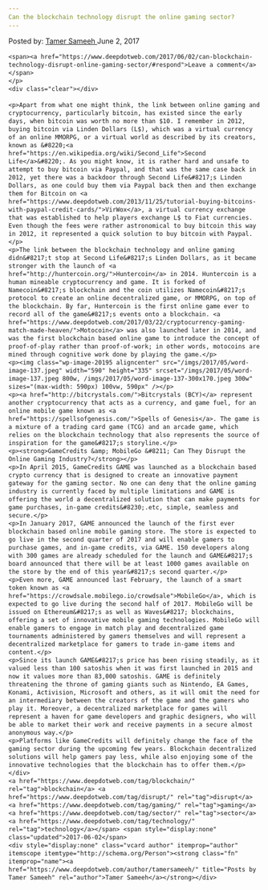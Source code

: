 ```yaml
---
Can the blockchain technology disrupt the online gaming sector?
---
```

<article class="post-listing post-20190 post type-post status-publish format-standard has-post-thumbnail hentry  tag-blockchain tag-disrupt tag-gaming tag-sector tag-technology">
    <div class="post-inner">
        <span>Posted by: <a href="https://www.deepdotweb.com/author/tamersameeh/" title="">Tamer Sameeh </a></span>
    <span>June 2, 2017</span>
    
    <span><a href="https://www.deepdotweb.com/2017/06/02/can-blockchain-technology-disrupt-online-gaming-sector/#respond">Leave a comment</a></span>
    </p>
    <div class="clear"></div>
    
    <p>Apart from what one might think, the link between online gaming and cryptocurrency, particularly bitcoin, has existed since the early days, when bitcoin was worth no more than $10. I remember in 2012, buying bitcoin via Linden Dollars (L$), which was a virtual currency of an online MMORPG, or a virtual world as described by its creators, known as &#8220;<a href="https://en.wikipedia.org/wiki/Second_Life">Second Life</a>&#8220;. As you might know, it is rather hard and unsafe to attempt to buy bitcoin via Paypal, and that was the same case back in 2012, yet there was a backdoor through Second Life&#8217;s Linden Dollars, as one could buy them via Paypal back then and then exchange them for Bitcoin on <a href="https://www.deepdotweb.com/2013/11/25/tutorial-buying-bitcoins-with-paypal-credit-cards/">VirWox</a>, a virtual currency exchange that was established to help players exchange L$ to Fiat currencies. Even though the fees were rather astronomical to buy bitcoin this way in 2012, it represented a quick solution to buy bitcoin with Paypal.</p>
    <p>The link between the blockchain technology and online gaming didn&#8217;t stop at Second Life&#8217;s Linden Dollars, as it became stronger with the launch of <a href="http://huntercoin.org/">Huntercoin</a> in 2014. Huntercoin is a human mineable cryptocurrency and game. It is forked of Namecoin&#8217;s blockchain and the coin utilizes Namecoin&#8217;s protocol to create an online decentralized game, or MMORPG, on top of the blockchain. By far, Huntercoin is the first online game ever to record all of the game&#8217;s events onto a blockchain. <a href="https://www.deepdotweb.com/2017/03/22/cryptocurrency-gaming-match-made-heaven/">Motocoin</a> was also launched later in 2014, and was the first blockchain based online game to introduce the concept of proof-of-play rather than proof-of-work; in other words, motocoins are mined through cognitive work done by playing the game.</p>
    <p><img class="wp-image-20195 aligncenter" src="/imgs/2017/05/word-image-137.jpeg" width="590" height="335" srcset="/imgs/2017/05/word-image-137.jpeg 800w, /imgs/2017/05/word-image-137-300x170.jpeg 300w" sizes="(max-width: 590px) 100vw, 590px" /></p>
    <p><a href="http://bitcrystals.com/">Bitcrystals (BCY)</a> represent another cryptocurrency that acts as a currency, and game fuel, for an online mobile game known as <a href="https://spellsofgenesis.com/">Spells of Genesis</a>. The game is a mixture of a trading card game (TCG) and an arcade game, which relies on the blockchain technology that also represents the source of inspiration for the game&#8217;s storyline.</p>
    <p><strong>GameCredits &amp; MobileGo &#8211; Can They Disrupt the Online Gaming Industry?</strong></p>
    <p>In April 2015, GameCredits GAME was launched as a blockchain based crypto currency that is designed to create an innovative payment gateway for the gaming sector. No one can deny that the online gaming industry is currently faced by multiple limitations and GAME is offering the world a decentralized solution that can make payments for game purchases, in-game credits&#8230;.etc, simple, seamless and secure.</p>
    <p>In January 2017, GAME announced the launch of the first ever blockchain based online mobile gaming store. The store is expected to go live in the second quarter of 2017 and will enable gamers to purchase games, and in-game credits, via GAME. 150 developers along with 300 games are already scheduled for the launch and GAME&#8217;s board announced that there will be at least 1000 games available on the store by the end of this year&#8217;s second quarter.</p>
    <p>Even more, GAME announced last February, the launch of a smart token known as <a href="https://crowdsale.mobilego.io/crowdsale">MobileGo</a>, which is expected to go live during the second half of 2017. MobileGo will be issued on Ethereum&#8217;s as well as Waves&#8217; blockchains, offering a set of innovative mobile gaming technologies. MobileGo will enable gamers to engage in match play and decentralized game tournaments administered by gamers themselves and will represent a decentralized marketplace for gamers to trade in-game items and content.</p>
    <p>Since its launch GAME&#8217;s price has been rising steadily, as it valued less than 100 satoshis when it was first launched in 2015 and now it values more than 83,000 satoshis. GAME is definitely threatening the throne of gaming giants such as Nintendo, EA Games, Konami, Activision, Microsoft and others, as it will omit the need for an intermediary between the creators of the game and the gamers who play it. Moreover, a decentralized marketplace for games will represent a haven for game developers and graphic designers, who will be able to market their work and receive payments in a secure almost anonymous way.</p>
    <p>Platforms like GameCredits will definitely change the face of the gaming sector during the upcoming few years. Blockchain decentralized solutions will help gamers pay less, while also enjoying some of the innovative technologies that the blockchain has to offer them.</p>
    </div>
    <a href="https://www.deepdotweb.com/tag/blockchain/" rel="tag">blockchain</a> <a href="https://www.deepdotweb.com/tag/disrupt/" rel="tag">disrupt</a> <a href="https://www.deepdotweb.com/tag/gaming/" rel="tag">gaming</a>  <a href="https://www.deepdotweb.com/tag/sector/" rel="tag">sector</a> <a href="https://www.deepdotweb.com/tag/technology/" rel="tag">technology</a></span> <span style="display:none" class="updated">2017-06-02</span>
    <div style="display:none" class="vcard author" itemprop="author" itemscope itemtype="http://schema.org/Person"><strong class="fn" itemprop="name"><a href="https://www.deepdotweb.com/author/tamersameeh/" title="Posts by Tamer Sameeh" rel="author">Tamer Sameeh</a></strong></div>
    
